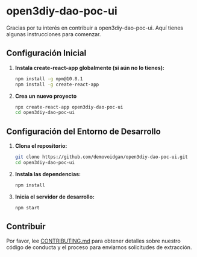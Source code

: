 # open3diy-dao-poc-ui

Gracias por tu interés en contribuir a open3diy-dao-poc-ui. Aquí tienes algunas instrucciones para comenzar.

## Configuración Inicial


1. **Instala create-react-app globalmente (si aún no lo tienes):**

   ```bash
   npm install -g npm@10.8.1
   npm install -g create-react-app
   ```

2. **Crea un nuevo proyecto**

   ```bash
   npx create-react-app open3diy-dao-poc-ui
   cd open3diy-dao-poc-ui
   ```

## Configuración del Entorno de Desarrollo

1. **Clona el repositorio:**

    ```bash
    git clone https://github.com/demovoidgan/open3diy-dao-poc-ui.git
    cd open3diy-dao-poc-ui
    ```

2. **Instala las dependencias:**

    ```bash
    npm install
    ```

3. **Inicia el servidor de desarrollo:**

    ```bash
    npm start
    ``` 

## Contribuir

Por favor, lee [CONTRIBUTING.md](CONTRIBUTING.md) para obtener detalles sobre nuestro código de conducta y el proceso para enviarnos solicitudes de extracción.

